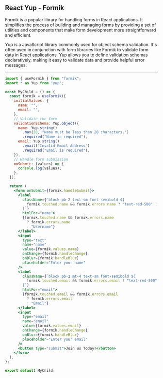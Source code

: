 ## React Yup - Formik

Formik is a popular library for handling forms in React applications. It simplifies the process of building and managing forms by providing a set of utilities and components that make form development more straightforward and efficient.

Yup is a JavaScript library commonly used for object schema validation. It's often used in conjunction with form libraries like Formik to validate form data in React applications. Yup allows you to define validation schemas declaratively, making it easy to validate data and provide helpful error messages.

---

```jsx
import { useFormik } from "formik";
import * as Yup from "yup";

const MyChild = () => {
  const formik = useFormik({
    initialValues: {
      name: "",
      email: "",
    },
    // Validate the form
    validationSchema: Yup.object({
      name: Yup.string()
        .max(20, "Name must be less than 20 characters.")
        .required("Name is required"),
      email: Yup.string()
        .email("Invalid Email Address")
        .required("Email is required"),
    }),
    // Handle form submission
    onSubmit: (values) => {
      console.log(values);
    },
  });

  return (
    <form onSubmit={formik.handleSubmit}>
      <label
        className={`block pb-2 text-sm font-semibold ${
          formik.touched.name && formik.errors.name ? "text-red-500" : ""
        }`}
        htmlFor="name">
        {formik.touched.name && formik.errors.name
          ? formik.errors.name
          : "Username"}
      </label>
      <input
        type="text"
        name="name"
        value={formik.values.name}
        onChange={formik.handleChange}
        onBlur={formik.handleBlur}
        placeholder="Enter your name"
      />
      <label
        className={`block pb-2 mt-4 text-sm font-semibold ${
          formik.touched.email && formik.errors.email ? "text-red-500" : ""
        }`}
        htmlFor="email">
        {formik.touched.email && formik.errors.email
          ? formik.errors.email
          : "Email"}
      </label>
      <input
        type="email"
        name="email"
        value={formik.values.email}
        onChange={formik.handleChange}
        onBlur={formik.handleBlur}
        placeholder="Enter your email"
      />
      <button type="submit">Join us Today!</button>
    </form>
  );
};

export default MyChild;
```
